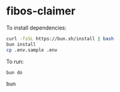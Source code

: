 # fibos-claimer

To install dependencies:

```bash
curl -fsSL https://bun.sh/install | bash
bun install
cp .env.sample .env
```

To run:

```bash
bun do
```
bun 